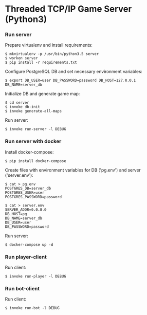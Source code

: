 # Threaded TCP/IP Game Server (Python3)

### Run server

Prepare virtualenv and install requirements:

    $ mkvirtualenv -p /usr/bin/python3.5 server
    $ workon server
    $ pip install -r requirements.txt

Configure PostgreSQL DB and set necessary environment variables:

    $ export DB_USER=user DB_PASSWORD=password DB_HOST=127.0.0.1 DB_NAME=server_db

Initialize DB and generate game map:

    $ cd server
    $ invoke db-init
    $ invoke generate-all-maps

Run server:

    $ invoke run-server -l DEBUG

### Run server with docker

Install docker-compose:

    $ pip install docker-compose

Create files with environment variables for DB ('pg.env') and server ('server.env'):

    $ cat > pg.env
    POSTGRES_DB=server_db
    POSTGRES_USER=user
    POSTGRES_PASSWORD=password
    
    $ cat > server.env
    SERVER_ADDR=0.0.0.0
    DB_HOST=pg
    DB_NAME=server_db
    DB_USER=user
    DB_PASSWORD=password

Run server:

    $ docker-compose up -d

### Run player-client 

Run client:
    
    $ invoke run-player -l DEBUG

### Run bot-client 

Run client:
    
    $ invoke run-bot -l DEBUG